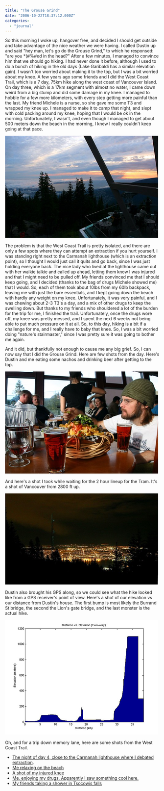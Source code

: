 ```yaml
---
title: "The Grouse Grind"
date: "2006-10-22T18:37:12.000Z"
categories: 
  - "journal"
---
```


So this morning I woke up, hangover free, and decided I should get outside and take advantage of the nice weather we were having. I called Dustin up and said "hey man, let's go do the Grouse Grind," to which he responsed: "are you \*(#%#ed in the head?" After a few minutes, I managed to convince him that we should go hiking. I had never done it before, although I used to do a bunch of hiking in the old days (Lake Garibaldi has a similar elevation gain). I wasn't too worried about making it to the top, but I was a bit worried about my knee. A few years ago some friends and I did the West Coast Trail, which is a 7 day, 75km hike along the west coast of Vancouver Island. On day three, which is a 17km segment with almost no water, I came down weird from a big stump and did some damage in my knee. I managed to hobble for a few more kilometers, with every step getting more painful than the last. My friend Michele is a nurse, so she gave me some T3 and wrapped my knee up. I managed to make it to camp that night, and slept with cold packing around my knee, hoping that I would be ok in the morning. Unfortunately, I wasn't, and even though I managed to get about 500 meters down the beach in the morning, I knew I really couldn't keep going at that pace.

[![Sun setting over Vancouver](images/276942178_7a078310fc.jpg)](http://www.flickr.com/photos/duanestorey/276942178/)

The problem is that the West Coast Trail is pretty isolated, and there are only a few spots where they can attempt an extraction if you hurt yourself. I was standing right next to the Carmanah lighthouse (which is an extraction point), so I thought I would just call it quits and go back, since I was just holding everyone back. The nice lady who lived at the lighthouse came out with her walkie talkie and called up ahead, letting them know I was injured and that I might need to be pulled off. My friends convinced me that I should keep going, and I decided (thanks to the bag of drugs Michele showed me) that I would. So, each of them took about 10lbs from my 60lb backpack, leaving me with just the bare essentials, and I kept going down the beach with hardly any weight on my knee. Unfortunately, it was very painful, and I was chewing about 2-3 T3's a day, and a mix of other drugs to keep the swelling down. But thanks to my friends who shouldered a lot of the burden for the trip for me, I finished the trail. Unfortunately, once the drugs wore off, my knee was pretty messed, and I spent the next 6 weeks not being able to put much pressure on it at all. So, to this day, hiking is a bit if a challenge for me, and I really have to baby that knee. So, I was a bit worried doing "nature's stairmaster," since I was pretty sure it was going to bother me again.

And it did, but thankfully not enough to cause me any big grief. So, I can now say that I did the Grouse Grind. Here are few shots from the day. Here's Dustin and me eating some nachos and drinking beer after getting to the top.

[![Beer never taste so good](images/276942005_0201aa4fd4.jpg)](http://www.flickr.com/photos/duanestorey/276942005/)

And here's a shot I took while waiting for the 2 hour lineup for the Tram. It's a shot of Vancouver from 2800 ft up.

[![Vancouver from 2800ft](images/276942323_9e4c2cedd2.jpg)](http://www.flickr.com/photos/duanestorey/276942323/)

Dustin also brought his GPS along, so we could see what the hike looked like from a GPS receiver's point of view. Here's a shot of our elevation vs our distance from Dustin's house. The first bump is most likely the Burrand St bridge, the second the Lion's gate bridge, and the last monster is the actual hike.

[![web_elev_plot](images/277009363_a2c19e62aa.jpg)](http://www.flickr.com/photos/duanestorey/277009363/)

Oh, and for a trip down memory lane, here are some shots from the West Coast Trail.

- [The night of day 4, close to the Carmanah lighthouse where I debated extraction](http://www.migratorynerd.com/coppermine/displayimage.php?album=27&pos=222).
- [Me relaxing on the beach](http://www.migratorynerd.com/coppermine/displayimage.php?album=27&pos=115)
- [A shot of my injured knee](http://www.migratorynerd.com/coppermine/displayimage.php?album=27&pos=170)
- [Me, enjoying my drugs. Apparently I saw something cool here.](http://www.migratorynerd.com/coppermine/displayimage.php?album=27&pos=202)
- [My friends taking a shower in Tsocowis falls](http://www.migratorynerd.com/coppermine/displayimage.php?album=27&pos=95)
